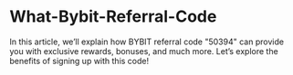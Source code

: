 # What-Bybit-Referral-Code
In this article, we’ll explain how BYBIT referral code "50394" can provide you with exclusive rewards, bonuses, and much more. Let’s explore the benefits of signing up with this code! 
